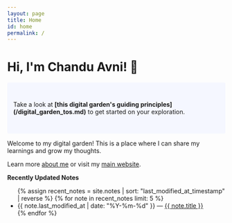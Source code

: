 ```yaml
---
layout: page
title: Home
id: home
permalink: /
---
```


# Hi, I'm Chandu Avni! 🌱

<p style="padding: 3em 1em; background: #f5f7ff; border-radius: 4px;">
  Take a look at <span style="font-weight: bold">[this digital garden's guiding principles](/digital_garden_tos.md)</span> to get started on your exploration.
</p>

Welcome to my digital garden! This is a place where I can share my learnings and grow my thoughts.

Learn more [about me](/about) or visit my [main website](https://chanduavni.com/).

<strong>Recently Updated Notes</strong>

<ul>
  {% assign recent_notes = site.notes | sort: "last_modified_at_timestamp" | reverse %}
  {% for note in recent_notes limit: 5 %}
    <li>
      {{ note.last_modified_at | date: "%Y-%m-%d" }} — <a class="internal-link" href="{{ note.url }}">{{ note.title }}</a>
    </li>
  {% endfor %}
</ul>

<style>
  .wrapper {
    max-width: 46em;
  }
</style>
